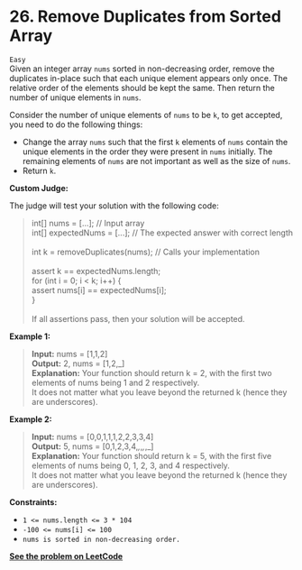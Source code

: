 # 26. Remove Duplicates from Sorted Array

`Easy` <br />
Given an integer array `nums` sorted in non-decreasing order, remove the duplicates in-place such that each unique element appears only once. The relative order of the elements should be kept the same. Then return the number of unique elements in `nums`.

Consider the number of unique elements of `nums` to be `k`, to get accepted, you need to do the following things:

- Change the array `nums` such that the first `k` elements of `nums` contain the unique elements in the order they were present in `nums` initially. The remaining elements of `nums` are not important as well as the size of `nums`.
- Return `k`.

**Custom Judge:**

The judge will test your solution with the following code:
 
> int[] nums = [...]; // Input array <br />
> int[] expectedNums = [...]; // The expected answer with correct length <br />
> <br />
> int k = removeDuplicates(nums); // Calls your implementation <br />
> <br />
> assert k == expectedNums.length; <br />
> for (int i = 0; i < k; i++) { <br />
>     assert nums[i] == expectedNums[i]; <br />
> } <br />
>  <br />
> If all assertions pass, then your solution will be accepted.

**Example 1:**

> **Input:** nums = [1,1,2] <br />
> **Output:** 2, nums = [1,2,_] <br />
> **Explanation:** Your function should return k = 2, with the first two elements of nums being 1 and 2 respectively. <br />
> It does not matter what you leave beyond the returned k (hence they are underscores).

**Example 2:**

> **Input:** nums = [0,0,1,1,1,2,2,3,3,4] <br />
> **Output:** 5, nums = [0,1,2,3,4,_,_,_,_,_] <br />
> **Explanation:** Your function should return k = 5, with the first five elements of nums being 0, 1, 2, 3, and 4 respectively. <br />
> It does not matter what you leave beyond the returned k (hence they are underscores).

**Constraints:**

- `1 <= nums.length <= 3 * 104`
- `-100 <= nums[i] <= 100`
- `nums is sorted in non-decreasing order.`

[**See the problem on LeetCode**](https://leetcode.com/problems/remove-duplicates-from-sorted-array/)